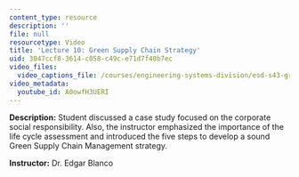```yaml
---
content_type: resource
description: ''
file: null
resourcetype: Video
title: 'Lecture 10: Green Supply Chain Strategy'
uid: 3047ccf8-3614-c058-c49c-e71d7f40b7ec
video_files:
  video_captions_file: /courses/engineering-systems-division/esd-s43-green-supply-chain-management-spring-2014/lecture-notes-and-videos/lecture-10-green-supply-chain-strategy/A0owfH3UERI.vtt
video_metadata:
  youtube_id: A0owfH3UERI
---
```


**Description:** Student discussed a case study focused on the corporate social responsibility. Also, the instructor emphasized the importance of the life cycle assessment and introduced the five steps to develop a sound Green Supply Chain Management strategy.

**Instructor:** Dr. Edgar Blanco